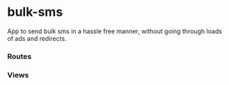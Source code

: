# bulk-sms

App to send bulk sms in a hassle free manner, without going through loads of ads and redirects.

### Routes

### Views